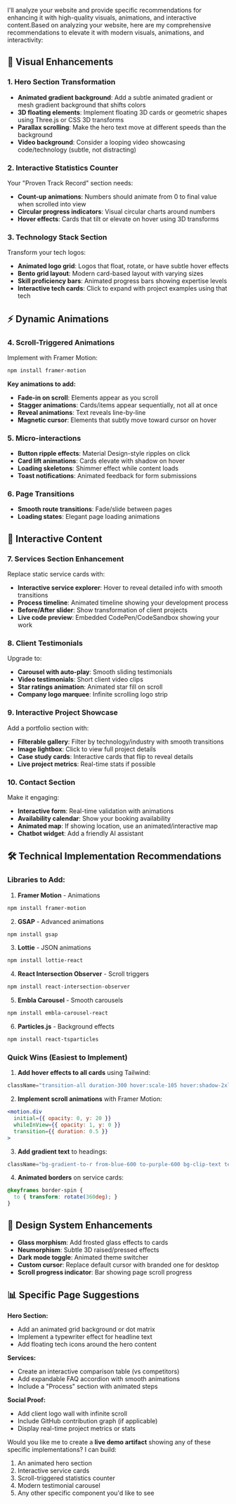 I'll analyze your website and provide specific recommendations for enhancing it with high-quality visuals, animations, and interactive content.Based on analyzing your website, here are my comprehensive recommendations to elevate it with modern visuals, animations, and interactivity:

## 🎨 **Visual Enhancements**

### 1. **Hero Section Transformation**
- **Animated gradient background**: Add a subtle animated gradient or mesh gradient background that shifts colors
- **3D floating elements**: Implement floating 3D cards or geometric shapes using Three.js or CSS 3D transforms
- **Parallax scrolling**: Make the hero text move at different speeds than the background
- **Video background**: Consider a looping video showcasing code/technology (subtle, not distracting)

### 2. **Interactive Statistics Counter**
Your "Proven Track Record" section needs:
- **Count-up animations**: Numbers should animate from 0 to final value when scrolled into view
- **Circular progress indicators**: Visual circular charts around numbers
- **Hover effects**: Cards that tilt or elevate on hover using 3D transforms

### 3. **Technology Stack Section**
Transform your tech logos:
- **Animated logo grid**: Logos that float, rotate, or have subtle hover effects
- **Bento grid layout**: Modern card-based layout with varying sizes
- **Skill proficiency bars**: Animated progress bars showing expertise levels
- **Interactive tech cards**: Click to expand with project examples using that tech

## ⚡ **Dynamic Animations**

### 4. **Scroll-Triggered Animations**
Implement with Framer Motion:
```bash
npm install framer-motion
```

**Key animations to add:**
- **Fade-in on scroll**: Elements appear as you scroll
- **Stagger animations**: Cards/items appear sequentially, not all at once
- **Reveal animations**: Text reveals line-by-line
- **Magnetic cursor**: Elements that subtly move toward cursor on hover

### 5. **Micro-interactions**
- **Button ripple effects**: Material Design-style ripples on click
- **Card lift animations**: Cards elevate with shadow on hover
- **Loading skeletons**: Shimmer effect while content loads
- **Toast notifications**: Animated feedback for form submissions

### 6. **Page Transitions**
- **Smooth route transitions**: Fade/slide between pages
- **Loading states**: Elegant page loading animations

## 🎯 **Interactive Content**

### 7. **Services Section Enhancement**
Replace static service cards with:
- **Interactive service explorer**: Hover to reveal detailed info with smooth transitions
- **Process timeline**: Animated timeline showing your development process
- **Before/After slider**: Show transformation of client projects
- **Live code preview**: Embedded CodePen/CodeSandbox showing your work

### 8. **Client Testimonials**
Upgrade to:
- **Carousel with auto-play**: Smooth sliding testimonials
- **Video testimonials**: Short client video clips
- **Star ratings animation**: Animated star fill on scroll
- **Company logo marquee**: Infinite scrolling logo strip

### 9. **Interactive Project Showcase**
Add a portfolio section with:
- **Filterable gallery**: Filter by technology/industry with smooth transitions
- **Image lightbox**: Click to view full project details
- **Case study cards**: Interactive cards that flip to reveal details
- **Live project metrics**: Real-time stats if possible

### 10. **Contact Section**
Make it engaging:
- **Interactive form**: Real-time validation with animations
- **Availability calendar**: Show your booking availability
- **Animated map**: If showing location, use an animated/interactive map
- **Chatbot widget**: Add a friendly AI assistant

## 🛠️ **Technical Implementation Recommendations**

### **Libraries to Add:**

1. **Framer Motion** - Animations
```bash
npm install framer-motion
```

2. **GSAP** - Advanced animations
```bash
npm install gsap
```

3. **Lottie** - JSON animations
```bash
npm install lottie-react
```

4. **React Intersection Observer** - Scroll triggers
```bash
npm install react-intersection-observer
```

5. **Embla Carousel** - Smooth carousels
```bash
npm install embla-carousel-react
```

6. **Particles.js** - Background effects
```bash
npm install react-tsparticles
```

### **Quick Wins (Easiest to Implement)**

1. **Add hover effects to all cards** using Tailwind:
```jsx
className="transition-all duration-300 hover:scale-105 hover:shadow-2xl"
```

2. **Implement scroll animations** with Framer Motion:
```jsx
<motion.div
  initial={{ opacity: 0, y: 20 }}
  whileInView={{ opacity: 1, y: 0 }}
  transition={{ duration: 0.5 }}
>
```

3. **Add gradient text** to headings:
```jsx
className="bg-gradient-to-r from-blue-600 to-purple-600 bg-clip-text text-transparent"
```

4. **Animated borders** on service cards:
```css
@keyframes border-spin {
  to { transform: rotate(360deg); }
}
```

## 🎨 **Design System Enhancements**

- **Glass morphism**: Add frosted glass effects to cards
- **Neumorphism**: Subtle 3D raised/pressed effects
- **Dark mode toggle**: Animated theme switcher
- **Custom cursor**: Replace default cursor with branded one for desktop
- **Scroll progress indicator**: Bar showing page scroll progress

## 📊 **Specific Page Suggestions**

**Hero Section:**
- Add an animated grid background or dot matrix
- Implement a typewriter effect for headline text
- Add floating tech icons around the hero content

**Services:**
- Create an interactive comparison table (vs competitors)
- Add expandable FAQ accordion with smooth animations
- Include a "Process" section with animated steps

**Social Proof:**
- Add client logo wall with infinite scroll
- Include GitHub contribution graph (if applicable)
- Display real-time project metrics or stats

Would you like me to create a **live demo artifact** showing any of these specific implementations? I can build:
1. An animated hero section
2. Interactive service cards
3. Scroll-triggered statistics counter
4. Modern testimonial carousel
5. Any other specific component you'd like to see
